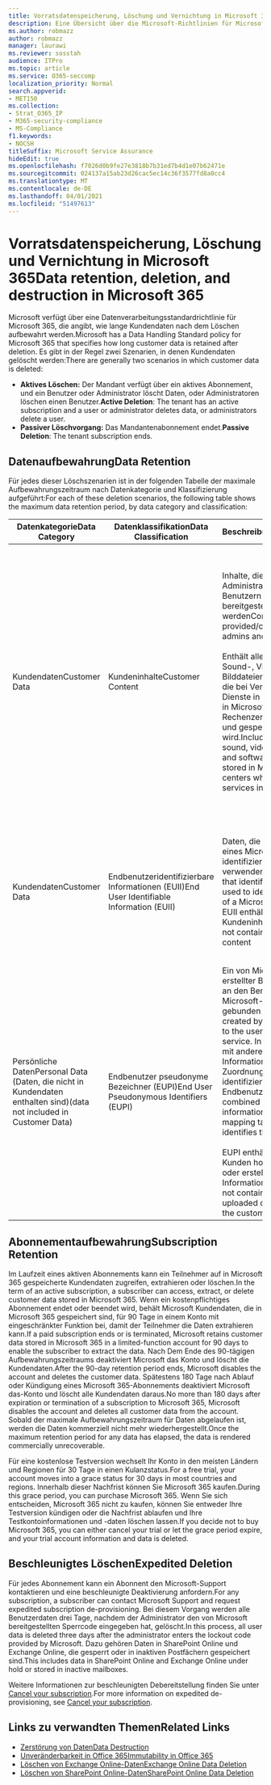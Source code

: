 ```yaml
---
title: Vorratsdatenspeicherung, Löschung und Vernichtung in Microsoft 365
description: Eine Übersicht über die Microsoft-Richtlinien für Microsoft 365 in Bezug auf die Vorratsdatenspeicherung, Löschung und Vernichtung.
ms.author: robmazz
author: robmazz
manager: laurawi
ms.reviewer: sosstah
audience: ITPro
ms.topic: article
ms.service: O365-seccomp
localization_priority: Normal
search.appverid:
- MET150
ms.collection:
- Strat_O365_IP
- M365-security-compliance
- MS-Compliance
f1.keywords:
- NOCSH
titleSuffix: Microsoft Service Assurance
hideEdit: true
ms.openlocfilehash: f7026d0b9fe27e3818b7b31ed7b4d1e07b62471e
ms.sourcegitcommit: 024137a15ab23d26cac5ec14c36f3577fd8a0cc4
ms.translationtype: MT
ms.contentlocale: de-DE
ms.lasthandoff: 04/01/2021
ms.locfileid: "51497613"
---
```

# <a name="data-retention-deletion-and-destruction-in-microsoft-365"></a><span data-ttu-id="f9932-103">Vorratsdatenspeicherung, Löschung und Vernichtung in Microsoft 365</span><span class="sxs-lookup"><span data-stu-id="f9932-103">Data retention, deletion, and destruction in Microsoft 365</span></span>

<span data-ttu-id="f9932-104">Microsoft verfügt über eine Datenverarbeitungsstandardrichtlinie für Microsoft 365, die angibt, wie lange Kundendaten nach dem Löschen aufbewahrt werden.</span><span class="sxs-lookup"><span data-stu-id="f9932-104">Microsoft has a Data Handling Standard policy for Microsoft 365 that specifies how long customer data is retained after deletion.</span></span> <span data-ttu-id="f9932-105">Es gibt in der Regel zwei Szenarien, in denen Kundendaten gelöscht werden:</span><span class="sxs-lookup"><span data-stu-id="f9932-105">There are generally two scenarios in which customer data is deleted:</span></span>

- <span data-ttu-id="f9932-106">**Aktives Löschen:** Der Mandant verfügt über ein aktives Abonnement, und ein Benutzer oder Administrator löscht Daten, oder Administratoren löschen einen Benutzer.</span><span class="sxs-lookup"><span data-stu-id="f9932-106">**Active Deletion**: The tenant has an active subscription and a user or administrator deletes data, or administrators delete a user.</span></span>
- <span data-ttu-id="f9932-107">**Passiver Löschvorgang:** Das Mandantenabonnement endet.</span><span class="sxs-lookup"><span data-stu-id="f9932-107">**Passive Deletion**: The tenant subscription ends.</span></span>

## <a name="data-retention"></a><span data-ttu-id="f9932-108">Datenaufbewahrung</span><span class="sxs-lookup"><span data-stu-id="f9932-108">Data Retention</span></span>

<span data-ttu-id="f9932-109">Für jedes dieser Löschszenarien ist in der folgenden Tabelle der maximale Aufbewahrungszeitraum nach Datenkategorie und Klassifizierung aufgeführt:</span><span class="sxs-lookup"><span data-stu-id="f9932-109">For each of these deletion scenarios, the following table shows the maximum data retention period, by data category and classification:</span></span>

| <span data-ttu-id="f9932-110">Datenkategorie</span><span class="sxs-lookup"><span data-stu-id="f9932-110">Data Category</span></span> | <span data-ttu-id="f9932-111">Datenklassifikation</span><span class="sxs-lookup"><span data-stu-id="f9932-111">Data Classification</span></span> | <span data-ttu-id="f9932-112">Beschreibung</span><span class="sxs-lookup"><span data-stu-id="f9932-112">Description</span></span> | <span data-ttu-id="f9932-113">Beispiele</span><span class="sxs-lookup"><span data-stu-id="f9932-113">Examples</span></span> | <span data-ttu-id="f9932-114">Aufbewahrungszeitraum</span><span class="sxs-lookup"><span data-stu-id="f9932-114">Retention Period</span></span> |
|-----------------|-----------------|-----------------|----------------------------------|-------------------------------|
| <span data-ttu-id="f9932-115">Kundendaten</span><span class="sxs-lookup"><span data-stu-id="f9932-115">Customer Data</span></span> | <span data-ttu-id="f9932-116">Kundeninhalte</span><span class="sxs-lookup"><span data-stu-id="f9932-116">Customer Content</span></span>| <span data-ttu-id="f9932-117">Inhalte, die von Administratoren und Benutzern direkt bereitgestellt/erstellt werden</span><span class="sxs-lookup"><span data-stu-id="f9932-117">Content directly provided/created by admins and users</span></span> <br><br> <span data-ttu-id="f9932-118">Enthält alle Text-, Sound-, Video-, Bilddateien und Software, die bei Verwendung der Dienste in Microsoft 365 in Microsoft Rechenzentren erstellt und gespeichert wird.</span><span class="sxs-lookup"><span data-stu-id="f9932-118">Includes all text, sound, video, image files, and software created and stored in Microsoft data centers when using the services in Microsoft 365</span></span> | <span data-ttu-id="f9932-119">Beispiele für die am häufigsten verwendeten Microsoft 365-Anwendungen, mit denen Benutzer Daten erstellen können, sind Word, Excel, PowerPoint, Outlook und OneNote.</span><span class="sxs-lookup"><span data-stu-id="f9932-119">Examples of the most commonly used Microsoft 365 applications that allow users to author data include Word, Excel, PowerPoint, Outlook, and OneNote</span></span> <br><br> <span data-ttu-id="f9932-120">Kundeninhalte enthalten auch geheime/bereitgestellte Geheimschlüssel (Kennwörter, Zertifikate, Verschlüsselungsschlüssel, Speicherschlüssel)</span><span class="sxs-lookup"><span data-stu-id="f9932-120">Customer content also includes customer-owned/provided secrets (passwords, certificates, encryption keys, storage keys)</span></span> | <span data-ttu-id="f9932-121">**Szenario für aktives Löschen:** mindestens 30 Tage</span><span class="sxs-lookup"><span data-stu-id="f9932-121">**Active Deletion Scenario:** at most 30 days</span></span> <br><br> <span data-ttu-id="f9932-122">**Szenario für passives Löschen:** mindestens 180 Tage</span><span class="sxs-lookup"><span data-stu-id="f9932-122">**Passive Deletion Scenario:** at most 180 days</span></span> |
| <span data-ttu-id="f9932-123">Kundendaten</span><span class="sxs-lookup"><span data-stu-id="f9932-123">Customer Data</span></span> | <span data-ttu-id="f9932-124">Endbenutzeridentifizierbare Informationen (EUII)</span><span class="sxs-lookup"><span data-stu-id="f9932-124">End User Identifiable Information (EUII)</span></span> | <span data-ttu-id="f9932-125">Daten, die den Benutzer eines Microsoft-Diensts identifizieren oder verwenden können.</span><span class="sxs-lookup"><span data-stu-id="f9932-125">Data that identifies or could be used to identify the user of a Microsoft service.</span></span> <span data-ttu-id="f9932-126">EUII enthält keine Kundeninhalte</span><span class="sxs-lookup"><span data-stu-id="f9932-126">EUII does not contain Customer content</span></span> | <span data-ttu-id="f9932-127">Benutzername oder Anzeigename (DOMAIN\UserName)</span><span class="sxs-lookup"><span data-stu-id="f9932-127">User name or display name (DOMAIN\UserName)</span></span> <br><br> <span data-ttu-id="f9932-128">Benutzerprinzipalname (name@domain)</span><span class="sxs-lookup"><span data-stu-id="f9932-128">User principal name (name@domain)</span></span> <br><br>  <span data-ttu-id="f9932-129">Benutzerspezifische IP-Adressen</span><span class="sxs-lookup"><span data-stu-id="f9932-129">User-specific IP addresses</span></span> | <span data-ttu-id="f9932-130">**Active Deletion Scenario:** at most 180 days (only a tenant administrator action)</span><span class="sxs-lookup"><span data-stu-id="f9932-130">**Active Deletion Scenario:** at most 180 days (only a tenant administrator action)</span></span> <br><br> <span data-ttu-id="f9932-131">**Szenario für passives Löschen:** mindestens 180 Tage</span><span class="sxs-lookup"><span data-stu-id="f9932-131">**Passive Deletion Scenario:** at most 180 days</span></span> |
| <span data-ttu-id="f9932-132">Persönliche Daten</span><span class="sxs-lookup"><span data-stu-id="f9932-132">Personal Data</span></span> <br> <span data-ttu-id="f9932-133">(Daten, die nicht in Kundendaten enthalten sind)</span><span class="sxs-lookup"><span data-stu-id="f9932-133">(data not included in Customer Data)</span></span> | <span data-ttu-id="f9932-134">Endbenutzer pseudonyme Bezeichner (EUPI)</span><span class="sxs-lookup"><span data-stu-id="f9932-134">End User Pseudonymous Identifiers (EUPI)</span></span> | <span data-ttu-id="f9932-135">Ein von Microsoft erstellter Bezeichner, der an den Benutzer eines Microsoft-Diensts gebunden ist.</span><span class="sxs-lookup"><span data-stu-id="f9932-135">An identifier created by Microsoft tied to the user of a Microsoft service.</span></span> <span data-ttu-id="f9932-136">In Kombination mit anderen Informationen, z. B. einer Zuordnungstabelle, identifiziert der EUPI den Endbenutzer.</span><span class="sxs-lookup"><span data-stu-id="f9932-136">When combined with other information, such as a mapping table, EUPI identifies the end user</span></span> <br><br> <span data-ttu-id="f9932-137">EUPI enthält keine vom Kunden hochgeladenen oder erstellten Informationen</span><span class="sxs-lookup"><span data-stu-id="f9932-137">EUPI does not contain information uploaded or created by the customer</span></span> | <span data-ttu-id="f9932-138">Benutzer-GUIDs, PUIDs oder SIDs</span><span class="sxs-lookup"><span data-stu-id="f9932-138">User GUIDs, PUIDs, or SIDs</span></span> <br><br> <span data-ttu-id="f9932-139">Sitzungs-IDs</span><span class="sxs-lookup"><span data-stu-id="f9932-139">Session IDs</span></span> | <span data-ttu-id="f9932-140">**Szenario für aktives Löschen:** mindestens 30 Tage</span><span class="sxs-lookup"><span data-stu-id="f9932-140">**Active Deletion Scenario:** at most 30 days</span></span> <br><br> <span data-ttu-id="f9932-141">**Szenario für passives Löschen:** mindestens 180 Tage</span><span class="sxs-lookup"><span data-stu-id="f9932-141">**Passive Deletion Scenario:** at most 180 days</span></span> |

## <a name="subscription-retention"></a><span data-ttu-id="f9932-142">Abonnementaufbewahrung</span><span class="sxs-lookup"><span data-stu-id="f9932-142">Subscription Retention</span></span>

<span data-ttu-id="f9932-143">Im Laufzeit eines aktiven Abonnements kann ein Teilnehmer auf in Microsoft 365 gespeicherte Kundendaten zugreifen, extrahieren oder löschen.</span><span class="sxs-lookup"><span data-stu-id="f9932-143">In the term of an active subscription, a subscriber can access, extract, or delete customer data stored in Microsoft 365.</span></span> <span data-ttu-id="f9932-144">Wenn ein kostenpflichtiges Abonnement endet oder beendet wird, behält Microsoft Kundendaten, die in Microsoft 365 gespeichert sind, für 90 Tage in einem Konto mit eingeschränkter Funktion bei, damit der Teilnehmer die Daten extrahieren kann.</span><span class="sxs-lookup"><span data-stu-id="f9932-144">If a paid subscription ends or is terminated, Microsoft retains customer data stored in Microsoft 365 in a limited-function account for 90 days to enable the subscriber to extract the data.</span></span> <span data-ttu-id="f9932-145">Nach Dem Ende des 90-tägigen Aufbewahrungszeitraums deaktiviert Microsoft das Konto und löscht die Kundendaten.</span><span class="sxs-lookup"><span data-stu-id="f9932-145">After the 90-day retention period ends, Microsoft disables the account and deletes the customer data.</span></span> <span data-ttu-id="f9932-146">Spätestens 180 Tage nach Ablauf oder Kündigung eines Microsoft 365-Abonnements deaktiviert Microsoft das-Konto und löscht alle Kundendaten daraus.</span><span class="sxs-lookup"><span data-stu-id="f9932-146">No more than 180 days after expiration or termination of a subscription to Microsoft 365, Microsoft disables the account and deletes all customer data from the account.</span></span> <span data-ttu-id="f9932-147">Sobald der maximale Aufbewahrungszeitraum für Daten abgelaufen ist, werden die Daten kommerziell nicht mehr wiederhergestellt.</span><span class="sxs-lookup"><span data-stu-id="f9932-147">Once the maximum retention period for any data has elapsed, the data is rendered commercially unrecoverable.</span></span>

<span data-ttu-id="f9932-148">Für eine kostenlose Testversion wechselt Ihr Konto in den meisten Ländern und Regionen für 30 Tage in einen Kulanzstatus.</span><span class="sxs-lookup"><span data-stu-id="f9932-148">For a free trial, your account moves into a grace status for 30 days in most countries and regions.</span></span> <span data-ttu-id="f9932-149">Innerhalb dieser Nachfrist können Sie Microsoft 365 kaufen.</span><span class="sxs-lookup"><span data-stu-id="f9932-149">During this grace period, you can purchase Microsoft 365.</span></span> <span data-ttu-id="f9932-150">Wenn Sie sich entscheiden, Microsoft 365 nicht zu kaufen, können Sie entweder Ihre Testversion kündigen oder die Nachfrist ablaufen und Ihre Testkontoinformationen und -daten löschen lassen.</span><span class="sxs-lookup"><span data-stu-id="f9932-150">If you decide not to buy Microsoft 365, you can either cancel your trial or let the grace period expire, and your trial account information and data is deleted.</span></span>

## <a name="expedited-deletion"></a><span data-ttu-id="f9932-151">Beschleunigtes Löschen</span><span class="sxs-lookup"><span data-stu-id="f9932-151">Expedited Deletion</span></span>

<span data-ttu-id="f9932-152">Für jedes Abonnement kann ein Abonnent den Microsoft-Support kontaktieren und eine beschleunigte Deaktivierung anfordern.</span><span class="sxs-lookup"><span data-stu-id="f9932-152">For any subscription, a subscriber can contact Microsoft Support and request expedited subscription de-provisioning.</span></span> <span data-ttu-id="f9932-153">Bei diesem Vorgang werden alle Benutzerdaten drei Tage, nachdem der Administrator den von Microsoft bereitgestellten Sperrcode eingegeben hat, gelöscht.</span><span class="sxs-lookup"><span data-stu-id="f9932-153">In this process, all user data is deleted three days after the administrator enters the lockout code provided by Microsoft.</span></span> <span data-ttu-id="f9932-154">Dazu gehören Daten in SharePoint Online und Exchange Online, die gesperrt oder in inaktiven Postfächern gespeichert sind.</span><span class="sxs-lookup"><span data-stu-id="f9932-154">This includes data in SharePoint Online and Exchange Online under hold or stored in inactive mailboxes.</span></span>

<span data-ttu-id="f9932-155">Weitere Informationen zur beschleunigten Debereitstellung finden Sie unter [Cancel your subscription](/microsoft-365/commerce/subscriptions/cancel-your-subscription).</span><span class="sxs-lookup"><span data-stu-id="f9932-155">For more information on expedited de-provisioning, see [Cancel your subscription](/microsoft-365/commerce/subscriptions/cancel-your-subscription).</span></span>

## <a name="related-links"></a><span data-ttu-id="f9932-156">Links zu verwandten Themen</span><span class="sxs-lookup"><span data-stu-id="f9932-156">Related Links</span></span>

- [<span data-ttu-id="f9932-157">Zerstörung von Daten</span><span class="sxs-lookup"><span data-stu-id="f9932-157">Data Destruction</span></span>](assurance-data-destruction.md)
- [<span data-ttu-id="f9932-158">Unveränderbarkeit in Office 365</span><span class="sxs-lookup"><span data-stu-id="f9932-158">Immutability in Office 365</span></span>](assurance-data-immutability.md)
- [<span data-ttu-id="f9932-159">Löschen von Exchange Online-Daten</span><span class="sxs-lookup"><span data-stu-id="f9932-159">Exchange Online Data Deletion</span></span>](assurance-exchange-online-data-deletion.md)
- [<span data-ttu-id="f9932-160">Löschen von SharePoint Online-Daten</span><span class="sxs-lookup"><span data-stu-id="f9932-160">SharePoint Online Data Deletion</span></span>](assurance-sharepoint-online-data-deletion.md)
